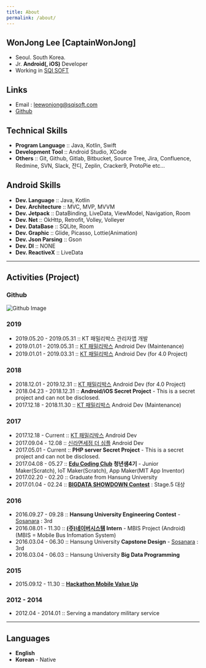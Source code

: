 ```yaml
---
title: About
permalink: /about/
---
```


## WonJong Lee [CaptainWonJong]
- Seoul. South Korea.
- Jr. **Android(, iOS)** Developer
- Working in [SQI SOFT](http://www.sqisoft.com)

## Links
- Email : leewonjong@sqisoft.com
- [Github](https://github.com/CaptainWonJong)

## Technical Skills
- **Program Language** :: Java, Kotlin, Swift
- **Development Tool** :: Android Studio, XCode
- **Others** :: Git, Github, Gitlab, Bitbucket, Source Tree, Jira, Confluence, Redmine, SVN, Slack, 잔디, Zeplin, Cracker9, ProtoPie etc...

## Android Skills  

- **Dev. Language** :: Java, Kotlin  
- **Dev. Architecture** :: MVC, MVP, MVVM  
- **Dev. Jetpack** :: DataBinding, LiveData, ViewModel, Navigation, Room  
- **Dev. Net** :: OkHttp, Retrofit, Volley, Volleyer  
- **Dev. DataBase** :: SQLite, Room  
- **Dev. Graphic** :: Glide, Picasso, Lottie(Animation)    
- **Dev. Json Parsing** :: Gson  
- **Dev. DI** :: NONE  
- **Dev. ReactiveX** :: LiveData  

-------

## Activities (Project)
### Github
![Github Image](https://ghchart.rshah.org/CaptainWonJong)
### 2019
- 2019.05.20 - 2019.05.31 :: KT 패밀리박스 관리자앱 개발
- 2019.01.01 - 2019.05.31 :: [KT 패밀리박스](https://play.google.com/store/apps/details?id=com.kt.ollehfamilybox) Android Dev (Maintenance)  
- 2019.01.01 - 2019.03.31 :: [KT 패밀리박스](https://play.google.com/store/apps/details?id=com.kt.ollehfamilybox) Android Dev (for 4.0 Project)  

### 2018
- 2018.12.01 - 2019.12.31 :: [KT 패밀리박스](https://play.google.com/store/apps/details?id=com.kt.ollehfamilybox) Android Dev (for 4.0 Project)  
- 2018.04.23 - 2018.12.31 :: **Android/iOS Secret Project** - This is a secret project and can not be disclosed.  
- 2017.12.18 - 2018.11.30 :: [KT 패밀리박스](https://play.google.com/store/apps/details?id=com.kt.ollehfamilybox) Android Dev (Maintenance)  

### 2017
- 2017.12.18 - Current :: [KT 패밀리박스](https://play.google.com/store/apps/details?id=com.kt.ollehfamilybox) Android Dev
- 2017.09.04 - 12.08 :: [신라면세점 더 심플](https://play.google.com/store/apps/details?id=com.shilladfs.silverdfs) Android Dev
- 2017.05.01 - Current :: **PHP server Secret Project** - This is a secret project and can not be disclosed.
- 2017.04.08 - 05.27 :: **[Edu Coding Club](http://codingclubs.org/) 청년샘4기** - Junior Maker(Scratch), IoT Maker(Scratch), App Maker(MIT App Inventor) 
- 2017.02.20 - 02.20 :: Graduate from Hansung University
- 2017.01.04 - 02.24 :: **[BIGDATA SHOWDOWN Contest](https://www.facebook.com/events/1110908069018193/)** : Stage.5 대상

### 2016
- 2016.09.27 - 09.28 :: **Hansung University Engineering Contest** - [Sosanara](https://github.com/sosanara) : 3rd
- 2016.08.01 - 11.30 :: **[(주)네이버시스템](http://www.neighbor21.co.kr/) Intern** - MBIS Project (Android) (MBIS = Mobile Bus Infomation System)
- 2016.03.04 - 06.30 :: Hansung University **Capstone Design** - [Sosanara](https://github.com/sosanara) : 3rd
- 2016.03.04 - 06.03 :: Hansung University **Big Data Programming**

### 2015
- 2015.09.12 - 11.30 :: **[Hackathon Mobile Value Up](https://moibavalueup.modoo.at/)**

### 2012 - 2014
- 2012.04 - 2014.01 :: Serving a mandatory military service

-------

## Languages
- **English**
- **Korean** - Native
